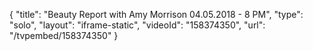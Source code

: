{
    "title": "Beauty Report with Amy Morrison 04.05.2018 - 8 PM",
    "type": "solo",
    "layout": "iframe-static",
    "videoId": "158374350",
    "url": "\/tvpembed\/158374350"
}